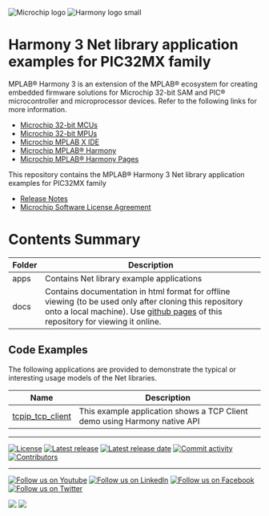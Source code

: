 ![Microchip logo](https://raw.githubusercontent.com/wiki/Microchip-MPLAB-Harmony/Microchip-MPLAB-Harmony.github.io/images/microchip_logo.png)
![Harmony logo small](https://raw.githubusercontent.com/wiki/Microchip-MPLAB-Harmony/Microchip-MPLAB-Harmony.github.io/images/microchip_mplab_harmony_logo_small.png)

# Harmony 3 Net library application examples for PIC32MX family

MPLAB® Harmony 3 is an extension of the MPLAB® ecosystem for creating embedded firmware solutions for Microchip 32-bit SAM and PIC® microcontroller and microprocessor devices.  Refer to the following links for more information.

- [Microchip 32-bit MCUs](https://www.microchip.com/design-centers/32-bit)
- [Microchip 32-bit MPUs](https://www.microchip.com/design-centers/32-bit-mpus)
- [Microchip MPLAB X IDE](https://www.microchip.com/mplab/mplab-x-ide)
- [Microchip MPLAB® Harmony](https://www.microchip.com/mplab/mplab-harmony)
- [Microchip MPLAB® Harmony Pages](https://microchip-mplab-harmony.github.io/)

This repository contains the MPLAB® Harmony 3 Net library application examples for PIC32MX family

- [Release Notes](./release_notes.md)
- [Microchip Software License Agreement](./mplab_harmony_license.md)

# Contents Summary

| Folder     | Description                                               |
| ---        | ---                                                       |
| apps       | Contains Net library example applications        |
| docs       | Contains documentation in html format for offline viewing (to be used only after cloning this repository onto a local machine). Use [github pages](https://microchip-mplab-harmony.github.io/net_apps_pic32mx/) of this repository for viewing it online.|

## Code Examples

The following applications are provided to demonstrate the typical or interesting usage models of the Net libraries.

| Name | Description |
| ---- | ----------- |
| [tcpip_tcp_client](./docs/GUID-BE21D51D-4843-446B-8B37-0D3835848698.html) | This example application shows a TCP Client demo using Harmony native API |
____


[![License](https://img.shields.io/badge/license-Harmony%20license-orange.svg)](https://github.com/Microchip-MPLAB-Harmony/net_apps_pic32mx/blob/master/mplab_harmony_license.md)
[![Latest release](https://img.shields.io/github/release/Microchip-MPLAB-Harmony/net_apps_pic32mx.svg)](https://github.com/Microchip-MPLAB-Harmony/net_apps_pic32mx/releases/latest)
[![Latest release date](https://img.shields.io/github/release-date/Microchip-MPLAB-Harmony/net_apps_pic32mx.svg)](https://github.com/Microchip-MPLAB-Harmony/net_apps_pic32mx/releases/latest)
[![Commit activity](https://img.shields.io/github/commit-activity/y/Microchip-MPLAB-Harmony/net_apps_pic32mx.svg)](https://github.com/Microchip-MPLAB-Harmony/net_apps_pic32mx/graphs/commit-activity)
[![Contributors](https://img.shields.io/github/contributors-anon/Microchip-MPLAB-Harmony/net_apps_pic32mx.svg)]()

____

[![Follow us on Youtube](https://img.shields.io/badge/Youtube-Follow%20us%20on%20Youtube-red.svg)](https://www.youtube.com/user/MicrochipTechnology)
[![Follow us on LinkedIn](https://img.shields.io/badge/LinkedIn-Follow%20us%20on%20LinkedIn-blue.svg)](https://www.linkedin.com/company/microchip-technology)
[![Follow us on Facebook](https://img.shields.io/badge/Facebook-Follow%20us%20on%20Facebook-blue.svg)](https://www.facebook.com/microchiptechnology/)
[![Follow us on Twitter](https://img.shields.io/twitter/follow/MicrochipTech.svg?style=social)](https://twitter.com/MicrochipTech)

[![](https://img.shields.io/github/stars/Microchip-MPLAB-Harmony/net_apps_pic32mx.svg?style=social)]()
[![](https://img.shields.io/github/watchers/Microchip-MPLAB-Harmony/net_apps_pic32mx.svg?style=social)]()


